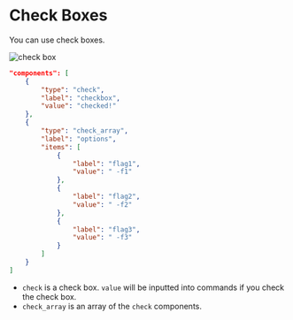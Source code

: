 # Check Boxes

You can use check boxes.  

![check box](https://github.com/matyalatte/tuw/assets/69258547/205ffb2e-355b-4619-a132-c2a2293c18f7)

```json
"components": [
    {
        "type": "check",
        "label": "checkbox",
        "value": "checked!"
    },
    {
        "type": "check_array",
        "label": "options",
        "items": [
            {
                "label": "flag1",
                "value": " -f1"
            },
            {
                "label": "flag2",
                "value": " -f2"
            },
            {
                "label": "flag3",
                "value": " -f3"
            }
        ]
    }
]
```

-   `check` is a check box. `value` will be inputted into commands if you check the check box.
-   `check_array` is an array of the `check` components.
